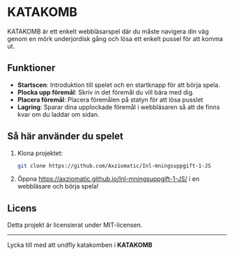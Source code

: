 # KATAKOMB

KATAKOMB är ett enkelt webbläsarspel där du måste navigera din väg genom en mörk underjordisk gång och lösa ett enkelt pussel för att komma ut.

## Funktioner

- **Startscen**: Introduktion till spelet och en startknapp för att börja spela.
- **Plocka upp föremål**: Skriv in det föremål du vill bära med dig.
- **Placera föremål**: Placera föremålen på statyn för att lösa pusslet
- **Lagring**: Sparar dina upplockade föremål i webbläsaren så att de finns kvar om du laddar om sidan.

## Så här använder du spelet

1. Klona projektet:
   ```bash
   git clone https://github.com/Axziomatic/Inl-mningsuppgift-1-JS
   ```
2. Öppna https://axziomatic.github.io/Inl-mningsuppgift-1-JS/ i en webbläsare och börja spela!

## Licens

Detta projekt är licensierat under MIT-licensen.

---

Lycka till med att undfly katakomben i **KATAKOMB**
